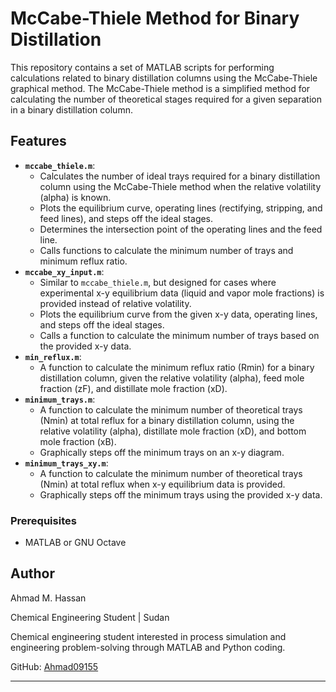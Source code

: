 # McCabe-Thiele Method for Binary Distillation

This repository contains a set of MATLAB scripts for performing calculations related to binary distillation columns using the McCabe-Thiele graphical method. The McCabe-Thiele method is a simplified method for calculating the number of theoretical stages required for a given separation in a binary distillation column.

## Features

* **`mccabe_thiele.m`**:
    * Calculates the number of ideal trays required for a binary distillation column using the McCabe-Thiele method when the relative volatility (alpha) is known.
    * Plots the equilibrium curve, operating lines (rectifying, stripping, and feed lines), and steps off the ideal stages.
    * Determines the intersection point of the operating lines and the feed line.
    * Calls functions to calculate the minimum number of trays and minimum reflux ratio.
* **`mccabe_xy_input.m`**:
    * Similar to `mccabe_thiele.m`, but designed for cases where experimental x-y equilibrium data (liquid and vapor mole fractions) is provided instead of relative volatility.
    * Plots the equilibrium curve from the given x-y data, operating lines, and steps off the ideal stages.
    * Calls a function to calculate the minimum number of trays based on the provided x-y data.
* **`min_reflux.m`**:
    * A function to calculate the minimum reflux ratio (Rmin) for a binary distillation column, given the relative volatility (alpha), feed mole fraction (zF), and distillate mole fraction (xD).
* **`minimum_trays.m`**:
    * A function to calculate the minimum number of theoretical trays (Nmin) at total reflux for a binary distillation column, using the relative volatility (alpha), distillate mole fraction (xD), and bottom mole fraction (xB).
    * Graphically steps off the minimum trays on an x-y diagram.
* **`minimum_trays_xy.m`**:
    * A function to calculate the minimum number of theoretical trays (Nmin) at total reflux when x-y equilibrium data is provided.
    * Graphically steps off the minimum trays using the provided x-y data.

### Prerequisites

* MATLAB or GNU Octave

## Author

Ahmad M. Hassan 

Chemical Engineering Student | Sudan

Chemical engineering student interested in process simulation and engineering problem-solving through MATLAB and Python coding.

GitHub: [Ahmad09155](https://github.com/Ahmad09155)




---

